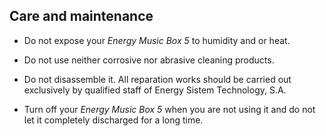 ## Care and maintenance

*	Do not expose your *Energy Music Box 5* to humidity and or heat.

*	Do not use neither corrosive nor abrasive cleaning products.

*	Do not disassemble it. All reparation works should be carried out exclusively by qualified staff of Energy Sistem Technology, S.A.

*	Turn off your *Energy Music Box 5* when you are not using it and do not let it completely discharged for a long time.

